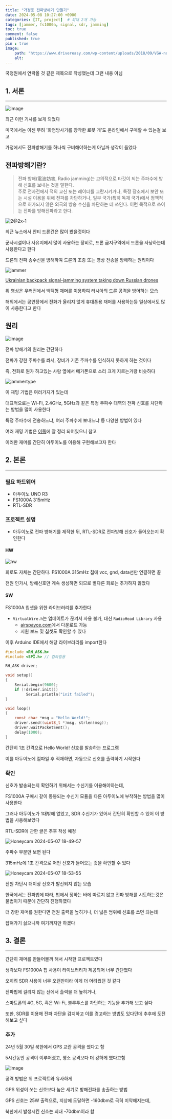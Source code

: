 ```yaml
---
title: "가정용 전파방해기 만들기"
date: 2024-05-08 10:27:00 +0900
categories: [IT, project]  # 최대 2개 가능
tags: [jammer, fs1000a, signal, sdr, jamming]    
toc: true
comment: false
published: true
pin : true
image:
    path: "https://www.drivereasy.com/wp-content/uploads/2018/09/VGA-no-signal-image.jpg" 
    alt: 
---
```


국정원에서 연락올 것 같은 제목으로 작성했는데 그런 내용 아님

## 1. 서론
---

![image](https://github.com/jinhg0214/jinhg0214.github.io/assets/70011316/f498d94b-3282-4e34-a0d0-0d4c599bf92c)

최근 이런 기사를 보게 되었다

미국에서는 이젠 무려 '화염방사기를 장착한 로봇 개'도 온라인에서 구매할 수 있는걸 보고

가정에서도 전파방해기를 하나씩 구비해야하는게 아닐까 생각이 들었다

## 전파방해기란?

> 전파 방해(電波妨害, Radio jamming)는 고의적으로 타깃이 되는 주파수에 방해 신호를 보내는 것을 말한다.   
 주로 전자전에서 적의 교신 또는 레이더를 교란시키거나, 특정 장소에서 보안 또는 시설 이용을 위해 전파를 차단하거나, 일부 국가(특히 독재 국가)에서 정책적으로 허가되지 않은 외국의 방송 수신을 차단하는 데 쓰인다. 이런 목적으로 쓰이는 전파를 방해전파라고 한다.

![2@2x-1](https://github.com/jinhg0214/jinhg0214.github.io/assets/70011316/14481dd9-c180-4449-ab29-8407d6886928)

최근 뉴스에서 안티 드론건은 많이 봤을것이다

군사시설이나 사유지에서 많이 사용하는 장비로, 드론 금지구역에서 드론을 사냥하는데 사용한다고 한다

드론의 전파 송수신을 방해하여 드론의 조종 또는 영상 전송을 방해하는 원리이다

![jammer](https://github.com/jinhg0214/jinhg0214.github.io/assets/70011316/11ec7f24-7c13-4ba5-88b3-c293d302118d)

[Ukrainian backpack signal-jamming system taking down Russian drones](https://youtu.be/PUsLjG6DU0M?si=-cfe4QQEmhuyA-xM)

위 영상은 우러전에서 백팩형 재머를 이용하여 러시아의 드론 공격을 방어하는 모습

해외에서는 공연장에서 전화가 울리지 않게 휴대폰용 재머를 사용하는등 일상에서도 많이 사용한다고 한다

## 원리

![image](https://github.com/jinhg0214/jinhg0214.github.io/assets/70011316/76b0b50c-e45f-4d93-af3f-0537f3079793)

전파 방해기의 원리는 간단하다

전파가 강한 주파수를 쏴서, 장비가 기존 주파수를 인식하지 못하게 하는 것이다

즉, 전화로 뭔가 하고있는 사람 옆에서 메가폰으로 소리 크게 지르는거랑 비슷하다

![jammertype](https://img.wonderhowto.com/img/36/31/63667600848310/0/use-mdk3-for-advanced-wi-fi-jamming.w1456.jpg)

이 재밍 기법은 여러가지가 있는데

대표적으로는 Wi-Fi, 2.4GHz, 5GHz과 같은 특정 주파수 대역의 전파 신호를 차단하는 방법을 많이 사용한다

특정 주파수에 전송하느냐, 여러 주파수에 보내느냐 등 다양한 방법이 있다

여러 재밍 기법은 [이쪽](https://blog.naver.com/citrain64/100139542892)에 잘 정리 되어있으니 참고


이러한 재머를 간단히 아두이노를 이용해 구현해보고자 한다


## 2. 본론
---
### 필요 하드웨어
- 아두이노 UNO R3
- FS1000A 315mHz
- RTL-SDR

### 프로젝트 설명

- 아두이노로 전파 방해기를 제작한 뒤, RTL-SDR로 전파방해 신호가 들어오는지 확인한다

#### HW 

![hw](https://github.com/jinhg0214/jinhg0214.github.io/assets/70011316/d8b579cd-60f6-4d57-86a0-3fd45f6deec6)

회로도 자체는 간단하다. FS1000A 315mHz 칩에 vcc, gnd, data선만 연결하면 끝

전원 인가시, 방해신호만 계속 생성하면 되므로 별다른 회로는 추가하지 않았다

#### SW 

FS1000A 칩셋을 위한 라이브러리를 추가한다

- `VirtualWire.h`는 업데이트가 끊겨서 사용 불가, 대신 `RadioHead Library` 사용
  - [airspayce.com](https://www.airspayce.com/mikem/arduino/RadioHead/)에서 다운로드 가능
  - 지원 보드 및 칩셋도 확인할 수 있다

이후 Arduino IDE에서 해당 라이브러리를 import한다

```c
#include <RH_ASK.h>
#include <SPI.h> // 컴파일용

RH_ASK driver;

void setup()
{
    Serial.begin(9600);	  
    if (!driver.init())
         Serial.println("init failed");
}

void loop()
{
    const char *msg = "Hello World!";
    driver.send((uint8_t *)msg, strlen(msg));
    driver.waitPacketSent();
    delay(1000);
}
```
간단히 1초 간격으로 Hello World! 신호를 발송하는 프로그램

이를 아두이노에 컴파일 후 적재하면, 자동으로 신호를 출력하기 시작한다

### 확인

신호가 발송되는지 확인하기 위해서는 수신기를 이용해야하는데, 

FS1000A 구매시 같이 동봉되는 수신기 모듈을 다른 아두이노에 부착하는 방법을 많이 사용한다

그러나 아두이노가 1대밖에 없었고, SDR 수신기가 있어서 간단히 확인할 수 있어 이 방법을 사용해보았다

RTL-SDR에 관한 글은 추후 작성 예정

![Honeycam 2024-05-07 18-49-57](https://github.com/jinhg0214/jinhg0214.github.io/assets/70011316/cb55c34e-d438-4cda-b009-721f4c9bb667)

주파수 부분만 보면 된다

315mHz에 1초 간격으로 어떤 신호가 들어오는 것을 확인할 수 있다

![Honeycam 2024-05-07 18-53-55](https://github.com/jinhg0214/jinhg0214.github.io/assets/70011316/4d7c4e37-208a-4d4c-b375-8ed2e5155ce3)

전원 차단시 더이상 신호가 발신되지 않는 모습


한국에서는 전파법에 따라, 법에서 정하는 바에 따르지 않고 전파 방해를 시도하는것은 불법이기 때문에 간단히 진행하였다

더 강한 재머를 원한다면 전원 출력을 높히거나, 더 넓은 범위에 신호를 쏘면 되는데 

잡혀가기 싫으니까 여기까지만 하겠다

## 3. 결론
---
 
간단히 재머를 만들어볼까 해서 시작한 프로젝트였다

생각보다 FS1000A 칩 사용이 라이브러리가 제공되어 너무 간단했다

오히려 SDR 사용이 너무 오랜만이라 이게 더 어려웠던 것 같다

전파법에 걸리지 않는 선에서 출력을 더 높히거나, 

스마트폰의 4G, 5G, 혹은 Wi-Fi, 블루투스를 차단하는 기능을 추가해 보고 싶다

또한, SDR를 이용해 전파 차단을 감지하고 이를 경고하는 방법도 있다던데 추후에 도전해보고 싶다


### 추가

24년 5월 30일 북한에서 GPS 교란 공격을 썼다고 함

5시간동안 공격이 이루어졌고, 평소 공격보다 더 강하게 했다고함

![image](https://github.com/jinhg0214/jinhg0214.github.io/assets/70011316/5b082b7c-adf1-4b02-8dc8-a1f89e748e73)

공격 방법은 위 프로젝트와 유사하게

GPS 위성이 쏘는 신호보다 높은 세기로 방해전파를 송출하는 방법

GPS 신호는 25W 출력으로, 지상에 도달하면 -160dbm로 극히 미약해지는데, 

북한에서 발생시킨 신호는 최대 -70dbm이라 함
